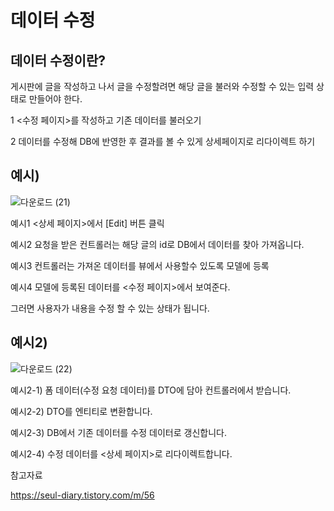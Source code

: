 데이터 수정
==

데이터 수정이란?
---

게시판에 글을 작성하고 나서 글을 수정할려면 해당 글을 불러와 수정할 수 있는 입력 상태로 만들어야 한다.

1 <수정 페이지>를 작성하고 기존 데이터를 불러오기

2 데이터를 수정해 DB에 반영한 후 결과를 볼 수 있게 상세페이지로 리다이렉트 하기

예시)
---

![다운로드 (21)](https://github.com/user-attachments/assets/807e2817-d9c4-4244-a83e-3c6a795498b2)

예시1 <상세 페이지>에서 [Edit] 버튼 클릭

예시2 요청을 받은 컨트롤러는 해당 글의 id로 DB에서 데이터를 찾아 가져옵니다.

예시3 컨트롤러는 가져온 데이터를 뷰에서 사용할수 있도록 모델에 등록

예시4 모델에 등록된 데이터를 <수정 페이지>에서 보여준다.

그러면 사용자가 내용을 수정 할 수 있는 상태가 됩니다.

예시2)
---

![다운로드 (22)](https://github.com/user-attachments/assets/ff915122-63dd-4c3c-b381-20c6655eaa3f)

예시2-1) 폼 데이터(수정 요청 데이터)를 DTO에 담아 컨트롤러에서 받습니다.

예시2-2) DTO를 엔티티로 변환합니다.

예시2-3) DB에서 기존 데이터를 수정 데이터로 갱신합니다.

예시2-4) 수정 데이터를 <상세 페이지>로 리다이렉트합니다.




참고자료

https://seul-diary.tistory.com/m/56
